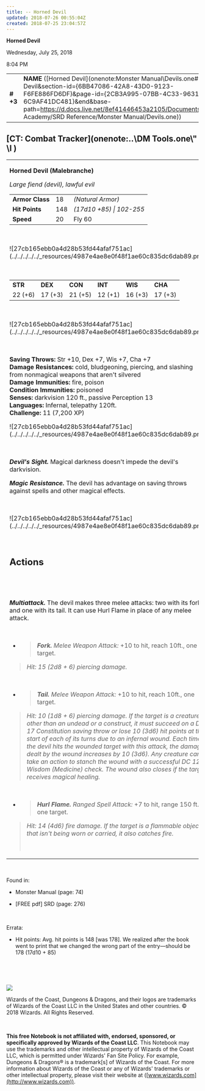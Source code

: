 ```yaml
---
title: -- Horned Devil
updated: 2018-07-26 00:55:04Z
created: 2018-07-25 23:04:57Z
---
```


**Horned Devil**

Wednesday, July 25, 2018

8:04 PM

|           |                                                                                                                                                                                                                                                                                                        |        |         |         |     |       |         |
|-----------|--------------------------------------------------------------------------------------------------------------------------------------------------------------------------------------------------------------------------------------------------------------------------------------------------------|--------|---------|---------|-----|-------|---------|
| **\# +3** | **NAME** ([Horned Devil](onenote:Monster Manual\\Devils.one#Horned Devil&section-id={6BB47086-42A8-43D0-9123-F6FE886FD6DF}&page-id={2CB3A995-07BB-4C33-9631-6C9AF41DC481}&end&base-path=https://d.docs.live.net/8ef41446453a2105/Documents/Adventure Academy/SRD Reference/Monster Manual/Devils.one)) | **18** | **178** | **178** | \-  | Notes | 7200 XP |

## [CT: Combat Tracker](onenote:..\\DM Tools.one\\" \l )

<table><tbody><tr class="odd"><td><p><strong>Horned Devil (Malebranche)</strong></p><p><em>Large fiend (devil), lawful evil<br />
</em></p><table><tbody><tr class="odd"><td><strong>Armor Class</strong></td><td>18</td><td><em>(Natural Armor)</em></td></tr><tr class="even"><td><strong>Hit Points</strong></td><td>148</td><td><em>(17d10 +85) | 102-255</em></td></tr><tr class="odd"><td><strong>Speed</strong></td><td>20</td><td>Fly 60</td></tr></tbody></table><p> </p><p>![27cb165ebb0a4d28b53fd44afaf751ac](../../../../../_resources/4987e4ae8e0f48f1ae60c835dc6dab89.png)</p><p> </p><table><tbody><tr class="odd"><td><strong>STR</strong></td><td><strong>DEX</strong></td><td><strong>CON</strong></td><td><strong>INT</strong></td><td><strong>WIS</strong></td><td><strong>CHA</strong></td></tr><tr class="even"><td>22 (+6)</td><td>17 (+3)</td><td>21 (+5)</td><td>12 (+1)</td><td>16 (+3)</td><td>17 (+3)</td></tr></tbody></table><p> </p><p>![27cb165ebb0a4d28b53fd44afaf751ac](../../../../../_resources/4987e4ae8e0f48f1ae60c835dc6dab89.png)</p><p> </p><p><strong>Saving Throws:</strong> Str +10, Dex +7, Wis +7, Cha +7<br />
<strong>Damage Resistances:</strong> cold, bludgeoning, piercing, and slashing from nonmagical weapons that aren't silvered<br />
<strong>Damage Immunities:</strong> fire, poison<br />
<strong>Condition Immunities:</strong> poisoned<br />
<strong>Senses:</strong> darkvision 120 ft., passive Perception 13<br />
<strong>Languages:</strong> Infernal, telepathy 120ft.<br />
<strong>Challenge:</strong> 11 (7,200 XP)</p><p>![27cb165ebb0a4d28b53fd44afaf751ac](../../../../../_resources/4987e4ae8e0f48f1ae60c835dc6dab89.png)</p><p> </p><p><em><strong>Devil's Sight.</strong></em> Magical darkness doesn't impede the devil's darkvision.</p><p><em><strong>Magic Resistance.</strong></em> The devil has advantage on saving throws against spells and other magical effects.</p><p> </p><p>![27cb165ebb0a4d28b53fd44afaf751ac](../../../../../_resources/4987e4ae8e0f48f1ae60c835dc6dab89.png)</p><p> </p><h2 id="actions"><strong>Actions</strong></h2><h2 id="section"> </h2><p><em><strong>Multiattack.</strong></em> The devil makes three melee attacks: two with its fork and one with its tail. It can use Hurl Flame in place of any melee attack.</p><p> </p><ul><li><blockquote><p><em><strong>Fork.</strong> Melee Weapon Attack:</em> +10 to hit, reach 10ft., one target.</p></blockquote></li></ul><blockquote><p><em>Hit: 15 (2d8 + 6) piercing damage.</em></p></blockquote><p> </p><ul><li><blockquote><p><em><strong>Tail.</strong> Melee Weapon Attack:</em> +10 to hit, reach 10ft., one target.</p></blockquote></li></ul><blockquote><p><em>Hit: 10 (1d8 + 6) piercing damage. If the target is a creature other than an undead or a construct, it must succeed on a DC 17 Constitution saving throw or lose 10 (3d6) hit points at the start of each of its turns due to an infernal wound. Each time the devil hits the wounded target with this attack, the damage dealt by the wound increases by 10 (3d6). Any creature can take an action to stanch the wound with a successful DC 12 Wisdom (Medicine) check. The wound also closes if the target receives magical healing.</em></p></blockquote><p> </p><ul><li><blockquote><p><em><strong>Hurl Flame.</strong> Ranged Spell Attack:</em> +7 to hit, range 150 ft., one target.</p></blockquote></li></ul><blockquote><p><em>Hit: 14 (4d6) fire damage. If the target is a flammable object that isn't being worn or carried, it also catches fire.</em></p><p> </p></blockquote></td></tr></tbody></table>

 

Found in:

-   Monster Manual (page: 74)

-   \[FREE pdf\] SRD (page: 276)

 

Errata:

-   Hit points: Avg. hit points is 148 \[was 178\]. We realized after the book went to print that we changed the wrong part of the entry—should be 178 (17d10 + 85)

 

 

![](tmp\media\image2.png)

Wizards of the Coast, Dungeons & Dragons, and their logos are trademarks of Wizards of the Coast LLC in the United States and other countries. © 2018 Wizards. All Rights Reserved.

 

**This free Notebook is not affiliated with, endorsed, sponsored, or specifically approved by Wizards of the Coast LLC**. This Notebook may use the trademarks and other intellectual property of Wizards of the Coast LLC, which is permitted under Wizards' Fan Site Policy. For example, Dungeons & Dragons® is a trademark\[s\] of Wizards of the Coast. For more information about Wizards of the Coast or any of Wizards' trademarks or other intellectual property, please visit their website at ([www.wizards.com](http://www.wizards.com)).
